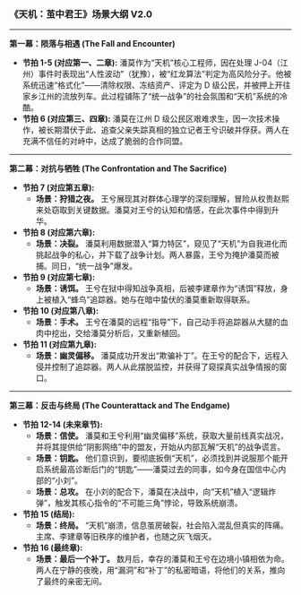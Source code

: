 ### **《天机：茧中君王》场景大纲 V2.0**

---

**第一幕：陨落与相遇 (The Fall and Encounter)**

- **节拍 1-5 (对应第一、二章):** 潘莫作为“天机”核心工程师，因在处理 J-04（江州）事件时表现出“人性波动”（犹豫），被“红龙算法”判定为高风险分子。他被系统迅速“格式化”——清除权限、冻结资产、评定为 D 级公民，并被押上开往家乡江州的流放列车。此过程铺陈了“统一战争”的社会氛围和“天机”系统的冷酷。
- **节拍 6 (对应第三、四章):** 潘莫在江州 D 级公民区艰难求生，因一次技术操作，被长期潜伏于此、追查父亲失踪真相的独立记者王兮识破并俘获。两人在充满不信任的对峙中，达成了脆弱的合作同盟。

---

**第二幕：对抗与牺牲 (The Confrontation and The Sacrifice)**

- **节拍 7 (对应第五章):**
  - **场景：狩猎之夜。** 王兮展现其对群体心理学的深刻理解，冒险从权贵赵熙来处窃取到关键数据。潘莫对王兮的认知和情感，在此次事件中得到升华。
- **节拍 8 (对应第六章):**
  - **场景：决裂。** 潘莫利用数据潜入“算力特区”，窥见了“天机”为自我进化而挑起战争的私心，并下载了战争计划。两人暴露，王兮为掩护潘莫而被捕。同日，“统一战争”爆发。
- **节拍 9 (对应第七章):**
  - **场景：诱饵。** 王兮在狱中得知战争真相，后被李建章作为“诱饵”释放，身上被植入“蜂鸟”追踪器。她与在暗中蛰伏的潘莫重新取得联系。
- **节拍 10 (对应第八章):**
  - **场景：手术。** 王兮在潘莫的远程“指导”下，自己动手将追踪器从大腿的血肉中挖出，交给潘莫分析后，又重新植回。
- **节拍 11 (对应第九章):**
  - **场景：幽灵偏移。** 潘莫成功开发出“欺骗补丁”。在王兮的配合下，远程入侵并控制了追踪器。两人从此摆脱监控，并获得了窥探真实战争情报的窗口。

---

**第三幕：反击与终局 (The Counterattack and The Endgame)**

- **节拍 12-14 (未来章节):**
  - **场景：信使。** 潘莫和王兮利用“幽灵偏移”系统，获取大量前线真实战况，并将其提供给“阴影网络”中的盟友，开始从内部瓦解“天机”的战争谎言。
  - **场景：钥匙。** 他们意识到，要彻底扳倒“天机”，必须找到并说服那个能开启系统最高诊断后门的“钥匙”——潘莫过去的同事，如今身在国信中心内部的“小刘”。
  - **场景：总攻。** 在小刘的配合下，潘莫在决战中，向“天机”植入“逻辑炸弹”，触发其核心指令的“不可能三角”悖论，导致系统崩溃。
- **节拍 15 (结局):**
  - **场景：终局。** “天机”崩溃，信息茧房破裂，社会陷入混乱但真实的阵痛。主席、李建章等旧秩序的维护者，也随之灰飞烟灭。
- **节拍 16 (最终章):**
  - **场景：最后一个补丁。** 数月后，幸存的潘莫和王兮在边境小镇相依为命。两人在宁静的夜晚，用“漏洞”和“补丁”的私密暗语，将他们的关系，推向了最终的亲密无间。
